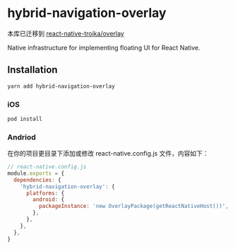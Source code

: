 # hybrid-navigation-overlay

本库已迁移到 [react-native-troika/overlay](https://github.com/sdcxtech/react-native-troika/blob/master/packages/overlay/README.md)

Native infrastructure for implementing floating UI for React Native.

## Installation

```sh
yarn add hybrid-navigation-overlay
```

### iOS

```sh
pod install
```

### Andriod

在你的项目更目录下添加或修改 react-native.config.js 文件，内容如下：

```js
// react-native.config.js
module.exports = {
  dependencies: {
    'hybrid-navigation-overlay': {
      platforms: {
        android: {
          packageInstance: 'new OverlayPackage(getReactNativeHost())',
        },
      },
    },
  },
}
```
